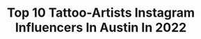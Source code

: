 ---
title: Top 10 Tattoo-Artists Instagram Influencers In Austin In 2022
description: >-
  Find top tattoo-artists Instagram influencers in Austin in 2022. Most popular hashtags: #tattoo #tattooartist #austin #texas.
platform: Instagram
hits: 32
text_top: Discover the best Instagram profiles on inBeat.
text_bottom: Our platform has 32 Instagram influencers like this in Austin, United States for you to work with.
profiles:
  - username: "trentvalleau"
    fullname: >-
      Trent Valleau
    bio: >-
      💉Tattoo Artist 🇺🇸 Austin, TX ◾️Devotion Tattoo Studio 🗝Booking July-December 2020 www.TrentValleau.com⁣⁣ ⁣⁣ LA ✈️ Jan 27-31
    location: "United States"
    followers: 21670
    engagement: 370
    commentsToLikes: 0.014480
    id: ck55pl8trason0i119x7w3knh
    verified: false
    hashtags: "#fuckplastic, #ourplanetcantsurvivelikethis, #egyptianmythology, #ankhtattoo"
  - username: "blackbubblegum.tattoo"
    fullname: >-
      Eloise
    bio: >-
      💗Tattoo Artist💗 •AUSTIN, TEXAS• 🖤 @xtrophytattoos 🖤
    location: "United States"
    followers: 20848
    engagement: 308
    commentsToLikes: 0.030734
    id: ck8svtgwhcmow0j78y6btdvfr
    verified: false
    hashtags: "#texastattooartist, #dotwork, #botanicaltattoo, #tattooartist"
  - username: "lakarina_atx"
    fullname: >-
      𝗞𝗮𝗿𝗶𝗻𝗮 𝗙𝗶𝗴𝘂𝗲𝗿𝗼𝗮🇨🇺 🇬🇹🇺🇸
    bio: >-
      𝗦𝘁𝘂𝗱𝗶𝗼 • @modernhearttattoo
    location: "United States"
    followers: 16619
    engagement: 428
    commentsToLikes: 0.041495
    id: ckap49fva6cff0i78sp26jz2z
    verified: false
    hashtags: "#ad, #writteninink, #georgefloyd, #myskinmyway"
  - username: "mikeflorestattoo"
    fullname: >-
      Mike Flores
    bio: >-
      📍Central Texas📍 Email mikeflores.appt@gmail.com for booking
    location: "United States"
    followers: 198356
    engagement: 92
    commentsToLikes: 0.012677
    id: ck13czvsg2yvk0i19qr0uquw2
    verified: false
    hashtags: "#ink, #blackandgreytattoo, #realism, #kyletx"
  - username: "coryjamestattoo"
    fullname: >-
      Cory james
    bio: >-
      Owner of Black Market Tattoo care /Lost Edge Tattoo studio. Austin, Texas
    location: "United States"
    followers: 26495
    engagement: 121
    commentsToLikes: 0.019963
    id: ck8sxso78iir20j78prg1umbp
    verified: false
    hashtags: "#darkart, #atx, #austintexas, #texasinked"
  - username: "acostattoo"
    fullname: >-
      Andrés Acosta
    bio: >-
      Austin, TX @exile_artcollective Online Seminar Info ⤵️
    location: "United States"
    followers: 404345
    engagement: 194
    commentsToLikes: 0.012125
    id: ck5c12dwmubop0i110cuqz8sx
    verified: false
    hashtags: "#stencilstuff, #hushanesthetic, #redemptiontattoocare, #austin"
  - username: "mv_76"
    fullname: >-
      Mark VanNess
    bio: >-
      The Cover Up King Amateur Pirate Professional Tattoo Artist Mediocre painter 👨‍👦🏍🏝🏕🦇🐷🐶🏋🏻🌮🍣🍕🥃 @mochi_thebatpig
    location: "United States"
    followers: 6564
    engagement: 494
    commentsToLikes: 0.046465
    id: ck5c1b233utb10i114w34agma
    verified: false
    hashtags: "#markvannesspainting, #texastattoo, #dragon, #austin"
  - username: "heatherhillyall"
    fullname: >-
      Heather Hill 🌸
    bio: >-
      Tattooing @royallegiontattoo in Austin, Texas heatherhillyall@gmail.com for appointments💌 I live on a bus @untilwearelostbus
    location: "United States"
    followers: 16286
    engagement: 638
    commentsToLikes: 0.015318
    id: ck5c1denyuy9f0i112kl5jo0u
    verified: false
    hashtags: "#traditionaltattoo, #tattooartist, #boldtattoos, #atxtattoo"
  - username: "hunnyluxx"
    fullname: >-
      Myranda🦋
    bio: >-
      Hey all you cool cats and kittens Hairstylist• @myrandaxhallhair Austin, TX•
    location: "United States"
    followers: 9213
    engagement: 562
    commentsToLikes: 0.034336
    id: ckap23e08x7ae0i78zurvy1we
    verified: false
    hashtags: "#atx, #halloween, #fall, #vscocam"
  - username: "jason_martinelli"
    fullname: >-
      jason_martinelli
    bio: >-
      ◇Red Dagger Tattoo studio◇ South Houston, Texas Please email for an appointment Tattoosbyjasonmartinelli@gmail.com No DM's please
    location: "United States"
    followers: 5755
    engagement: 264
    commentsToLikes: 0.034053
    id: ck5zs3w12xrvi0i14t3or1k3m
    verified: false
    hashtags: "#blackandgrey, #drawing, #flowers, #houstonartist"
---
